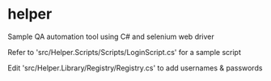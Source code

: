# helper

Sample QA automation tool using C# and selenium web driver

Refer to 'src/Helper.Scripts/Scripts/LoginScript.cs' for a sample script

Edit 'src/Helper.Library/Registry/Registry.cs' to add usernames & passwords
